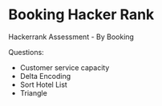 # Booking Hacker Rank
Hackerrank Assessment - By Booking

Questions:

- Customer service capacity
- Delta Encoding
- Sort Hotel List
- Triangle
